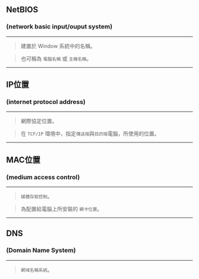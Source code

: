 ## NetBIOS 
### (network basic input/ouput system)
---
>建置於 Window 系統中的名稱。

>也可稱為 `電腦名稱` 或 `主機名稱`。

---
## IP位置
### (internet protocol address)
---
>網際協定位置。

>在 `TCP/IP` 環境中，指定`傳送端`與`目的端`電腦，所使用的位置。

---
## MAC位置
### (medium access control)
---
>`媒體存取控制`。

>為配置給電腦上所安裝的 `網卡位置`。

---
## DNS
### (Domain Name System)
---
>`網域名稱系統`。
